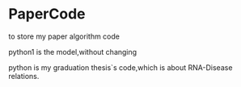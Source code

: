 # PaperCode
to store my paper algorithm code



python1 is the model,without changing

python is my graduation thesis`s code,which is about RNA-Disease relations.